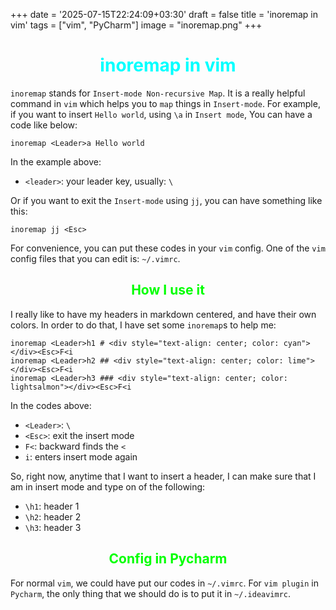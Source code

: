 +++
date = '2025-07-15T22:24:09+03:30'
draft = false
title = 'inoremap in vim'
tags = ["vim", "PyCharm"]
image = "inoremap.png"
+++

# <div style="text-align: center; color: cyan">inoremap in vim</div>

`inoremap` stands for `Insert-mode Non-recursive Map`.
It is a really helpful command in `vim` which helps
you to `map` things in `Insert-mode`.
For example, if you want to insert `Hello world`, using `\a`
in `Insert mode`,
You can have a code like below:

```shell
inoremap <Leader>a Hello world
```

In the example above:

* `<leader>`: your leader key, usually: `\`

Or if you want to exit the `Insert-mode` using `jj`,
you can have something like this:

```shell
inoremap jj <Esc>
```

For convenience, you can put these codes in your `vim` config.
One of the `vim` config files that you can edit is: `~/.vimrc`.

## <div style="text-align: center; color: lime">How I use it</div>

I really like to have my headers in markdown centered, and have
their own colors.
In order to do that, I have set some `inoremap`s to help me:

```shell
inoremap <Leader>h1 # <div style="text-align: center; color: cyan"></div><Esc>F<i
inoremap <Leader>h2 ## <div style="text-align: center; color: lime"></div><Esc>F<i
inoremap <Leader>h3 ### <div style="text-align: center; color: lightsalmon"></div><Esc>F<i
```

In the codes above:

* `<Leader>`: `\`
* `<Esc>`: exit the insert mode
* `F<`: backward finds the `<`
* `i`: enters insert mode again

So, right now, anytime that I want to insert a header, I can make
sure that I am in insert mode and type on of the following:

* `\h1`: header 1
* `\h2`: header 2
* `\h3`: header 3

## <div style="text-align: center; color: lime">Config in Pycharm</div>

For normal `vim`, we could have put our codes in `~/.vimrc`.
For `vim plugin` in `Pycharm`, the only thing that we should do
is to put it in `~/.ideavimrc`.